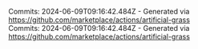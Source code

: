 Commits: 2024-06-09T09:16:42.484Z - Generated via https://github.com/marketplace/actions/artificial-grass
<br>
Commits: 2024-06-09T09:16:42.484Z - Generated via https://github.com/marketplace/actions/artificial-grass
<br>
